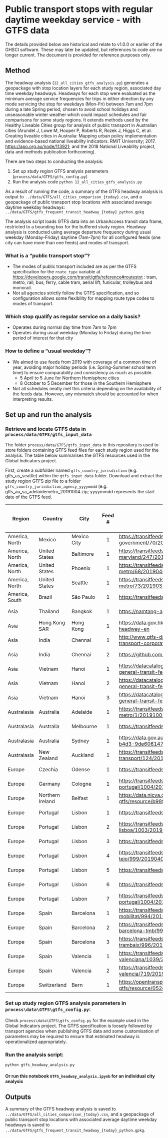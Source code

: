 # Public transport stops with regular daytime weekday service - with GTFS data
The details provided below are historical and relate to v1.0.0 or earlier of the GHSCI software.  These may later be updated, but references to code are no longer current.  The document is provided for reference purposes only.

## Method
The headway analysis (`12_all_cities_gtfs_analysis.py`) generates a geopackage with stop location layers for each study region, associated day time weekday headways.  Headways for each stop were evaluated as the minimum average service frequencies for trips in either direction by any mode servicing the stop for weekdays (Mon-Fri) between 7am and 7pm during a late Spring period, chosen to avoid school holidays and unseasonable winter weather which could impact schedules and fair comparisons for some study regions. It extends methods used by the Healthy Liveable Cities group for analysis of public transport in Australian cities (Arundel J, Lowe M, Hooper P, Roberts R, Rozek J, Higgs C, et al. Creating liveable cities in Australia: Mapping urban policy implementation and evidence-based national liveability indicators. RMIT University; 2017. https://apo.org.au/node/113921; and the 2018 National Liveability project, data and methods publication forthcoming).

There are two steps to conducting the analysis:

1. Set up study region GTFS analysis parameters (`process/data/GTFS/gtfs_config.py`)
2. Run the analysis code `python 12_all_cities_gtfs_analysis.py`

As a result of running the code, a summary of the GTFS headway analysis is output to `../data/GTFS/all_cities_comparison_{today}.csv`, and a geopackage of public transport stop locations with associated average daytime weekday headways:
`../data/GTFS/gtfs_frequent_transit_headway_{today}_python.gpkg`

The analysis script loads GTFS data into an UrbanAccess transit data frame, restricted to a bounding box for the buffered study region.  Headway analysis is conducted using average departure frequency during usual weekday (Monday-Friday) daytime (7am-7pm) for all configured feeds (one city can have more than one feeds) and modes of transport.

### What is a “public transport stop”?
- The modes of public transport included are as per the GTFS specification for the `route_type` variable at https://developers.google.com/transit/gtfs/reference#routestxt : tram, metro, rail, bus, ferry, cable tram, aerial lift, funicular, trolleybus and monorail.
- Not all agencies strictly follow the GTFS specification, and so configuration allows some flexibility for mapping route type codes to modes of transport.

### Which stop qualify as regular service on a daily basis?
- Operates during normal day time from 7am to 7pm
- Operates during usual weekday (Monday to Friday) during the time period of interest for that city

### How to define a “usual weekday”?
- We aimed to use feeds from 2019 with coverage of a common time of year, avoiding major holiday periods (i.e. Spring-Summer school term time) to ensure comparability and consistency as much as possible.
    - 5 April to 5 June for Northern Hemisphere cities
    - 8 October to 5 December for those in the Southern Hemisphere
- Not all schedules neatly met this criteria depending on the availability of the feeds data.  However, any mismatch should be accounted for when interpreting results.

## Set up and run the analysis

### Retrieve and locate GTFS data in `process/data/GTFS/gtfs_input_data`
The folder `process/data/GTFS/gtfs_input_data` in this repository is used to store folders containing GTFS feed files for each study region used for the analysis. The table below summarises the GTFS resources used in the Global Indicators project.

First, create a subfolder named `gtfs_country_jurisdiction` (e.g. gtfs_us_seattle) within the `gtfs_input_data` folder. Download and extract the study region GTFS zip file to a folder `gtfs_country_jurisdiction_agency_yyyymmdd` (e.g. gtfs_au_sa_adelaidemetro_20191004.zip; yyyymmdd represents the start date of the GTFS feed.


| Region         | Country          | City        | Feed # | URL                                                                                                          | Agency / Provider                  | Year | Analysis start yyyy-mm-dd   | Analysis end yyyy-mm-dd   |
|----------------|------------------|-------------|:------:|--------------------------------------------------------------------------------------------------------------|------------------------------------|------|:---------------------------:|:-------------------------:|
| America, North | Mexico           | Mexico City |    1   | https://transitfeeds.com/p/mexico-city-federal-district-government/70/20190109/download                      | FederalDistrictGovernment          | 2019 |          2019-04-05         | 2019-06-05                |
| America, North | United States    | Baltimore   |    1   | https://transitfeeds.com/p/mta-maryland/247/20190408/download                                                | MarylandMTA                        | 2019 |          2019-04-05         | 2019-06-05                |
| America, North | United States    | Phoenix     |    1   | https://transitfeeds.com/p/valley-metro/68/20190403/download                                                 | Valleymetro                        | 2019 |          2019-04-05         | 2019-06-05                |
| America, North | United States    | Seattle     |    1   | https://transitfeeds.com/p/king-county-metro/73/20190320/download                                            | KingCountyMetro                    | 2019 |          2019-04-05         | 2019-06-05                |
| America, South | Brazil           | São Paulo   |    1   | https://transitfeeds.com/p/sptrans/1049/20190404/download                                                    | SPTrans                            | 2019 |          2019-10-08         | 2019-12-05                |
| Asia           | Thailand         | Bangkok     |    1   | https://namtang-api.otp.go.th/download/namtang-gtfs.zip                                                      | OTP Namtang Open Data portal       | 2021 |          2021-04-05         | 2021-06-05                |
| Asia           | Hong Kong SAR    | Hong Kong   |    1   | https://data.gov.hk/en-data/dataset/hk-td-tis_11-pt-headway-en                                               | data.gov.hk                        | 2019 |          2019-04-05         | 2019-06-05                |
| Asia           | India            | Chennai     |    1   | http://www.gtfs-data-exchange.com/agency/metropolitan-transport-corporation/                                 | Metropolitan Transport Corporation | 2010 |          2010-04-05         | 2010-06-05                |
| Asia           | India            | Chennai     |    2   | https://github.com/justjkk/chennai-rail-gtfs                                                                 | J Kishore Kumar (Github user)      | 2016 |          2016-10-08         | 2016-12-05                |
| Asia           | Vietnam          | Hanoi       |    1   | https://datacatalog.worldbank.org/dataset/hanoi-vietnam-general-transit-feed-specification-gtfs              | World Bank                         | 2018 |          2018-04-05         | 2018-06-05                |
| Asia           | Vietnam          | Hanoi       |    2   | https://datacatalog.worldbank.org/dataset/hanoi-vietnam-general-transit-feed-specification-gtfs              | World Bank                         | 2018 |          2018-04-05         | 2018-06-05                |
| Asia           | Vietnam          | Hanoi       |    3   | https://datacatalog.worldbank.org/dataset/hanoi-vietnam-general-transit-feed-specification-gtfs              | World Bank                         | 2018 |          2018-04-05         | 2018-06-05                |
| Australasia    | Australia        | Adelaide    |    1   | https://transitfeeds.com/p/adelaide-metro/1/20191004/download                                                | AdelaideMetro                      | 2019 |          2019-10-08         | 2019-12-05                |
| Australasia    | Australia        | Melbourne   |    1   | https://transitfeeds.com/p/ptv/497/20191004/download                                                         | PublicTransportVictoria            | 2019 |          2019-10-08         | 2019-12-05                |
| Australasia    | Australia        | Sydney      |    1   | https://data.gov.au/dataset/ds-nsw-30943035-80de-4fe2-b4d3-9de606147f31/details?q=GTFS                       | NSW                                | 2019 |          2019-10-08         | 2019-12-05                |
| Australasia    | New Zealand      | Auckland    |    1   | https://transitfeeds.com/p/auckland-transport/124/20191001/download                                          | AucklandTransport                  | 2019 |          2019-10-08         | 2019-12-05                |
| Europe         | Czechia          | Odense      |    1   | https://transitfeeds.com/p/rejseplanen/705/20190404                                                          | https://www.rejseplanen.dk/        | 2019 |          2019-04-05         | 2019-06-05                |
| Europe         | Germany          | Cologne     |    1   | https://transitfeeds.com/p/comboios-de-portugal/1004/20190403/download                                       | VRS                                | 2018 |          2018-04-05         | 2018-06-05                |
| Europe         | Northern Ireland | Belfast     |    1   | https://data.nicva.org/dataset/translink-bus-timetables-gtfs/resource/b98fbd78-01d8-4e93-9bc0-86a3d566feb7   | Translink                          | 2017 |          2017-04-05         | 2017-06-05                |
| Europe         | Portugal         | Lisbon      |    1   | https://transitfeeds.com/p/carris/1000/20190403/download                                                     | Carris                             | 2019 |          2019-04-05         | 2019-06-05                |
| Europe         | Portugal         | Lisbon      |    2   | https://transitfeeds.com/p/metro-de-lisboa/1003/20190403/download                                            | Metro de lisboa                    | 2019 |          2019-04-05         | 2019-06-05                |
| Europe         | Portugal         | Lisbon      |    3   | https://transitfeeds.com/p/fertagus/1001/20190403/download                                                   | Fertagus                           | 2019 |          2019-04-05         | 2019-06-05                |
| Europe         | Portugal         | Lisbon      |    4   | https://transitfeeds.com/p/transportes-sul-do-tejo/999/20190403/download                                     | MTS                                | 2019 |          2019-04-05         | 2019-06-05                |
| Europe         | Portugal         | Lisbon      |    5   | https://transitfeeds.com/p/soflusa/1002/latest/download                                                      | Soflusa                            | 2019 |          2019-04-05         | 2019-06-05                |
| Europe         | Portugal         | Lisbon      |    6   | https://transitfeeds.com/p/transtejo/1006/20190403/download                                                  | Transtejo                          | 2019 |          2019-04-05         | 2019-06-05                |
| Europe         | Portugal         | Lisbon      |    7   | https://transitfeeds.com/p/comboios-de-portugal/1004/20190403/download                                       | CP                                 | 2019 |          2019-04-05         | 2019-06-05                |
| Europe         | Spain            | Barcelona   |    1   | https://transitfeeds.com/p/amb-mobilitat/994/20190404/download                                               | AMB                                | 2019 |          2019-04-05         | 2019-06-05                |
| Europe         | Spain            | Barcelona   |    2   | https://transitfeeds.com/p/transports-metropolitans-de-barcelona-tmb/995/20190402/download                   | TMB                                | 2019 |          2019-04-05         | 2019-06-05                |
| Europe         | Spain            | Barcelona   |    3   | https://transitfeeds.com/p/tram-trambaix/996/20190303/download                                               | TMB                                | 2019 |          2019-04-05         | 2019-06-05                |
| Europe         | Spain            | Valencia    |    1   | https://transitfeeds.com/p/ferrocarriles-de-la-generalidad-valenciana/1039/20190403/download                 | MetroValencia                      | 2019 |          2019-04-05         | 2019-06-05                |
| Europe         | Spain            | Valencia    |    2   | https://transitfeeds.com/p/emt-valencia/719/20190403/download                                                | EMT                                | 2019 |          2019-04-05         | 2019-06-05                |
| Europe         | Switzerland      | Bern        |    1   | https://opentransportdata.swiss/en/dataset/timetable-2019-gtfs/resource/052d3047-de64-4461-b905-36642fb58de8 | opentransportdata.swiss            | 2019 |          2019-04-05         | 2019-06-05                |

### Set up study region GTFS analysis parameters in `process\data\GTFS\gtfs_config.py`:
Check `process\data\GTFS\gtfs_config.py` for the example used in the Global Indicators project.  The GTFS specification is loosely followed by transport agencies when publishing GTFS data and some customisation of parameters may be required to ensure that estimated headway is operationalized appropriately.

### Run the analysis script:
```
python gtfs_headway_analysis.py
```

#### Or run this notebook `GTFS_headway_analysis.ipynb` for an individual city analysis

## Outputs

A summary of the GTFS headway analysis is saved to `../data/GTFS/all_cities_comparison_{today}.csv`, and a geopackage of public transport stop locations with associated average daytime weekday headways is saved to `../data/GTFS/gtfs_frequent_transit_headway_{today}_python.gpkg`.
